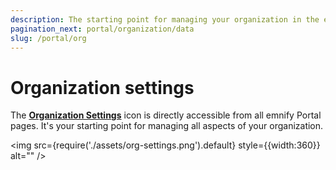 ```yaml
---
description: The starting point for managing your organization in the emnify Portal
pagination_next: portal/organization/data
slug: /portal/org
---
```


# Organization settings

The [**Organization Settings**](https://portal.emnify.com/organisation-settings/) icon is directly accessible from all emnify Portal pages.
It's your starting point for managing all aspects of your organization.

<img
    src={require('./assets/org-settings.png').default}
    style={{width:360}}
    alt=""
/>

